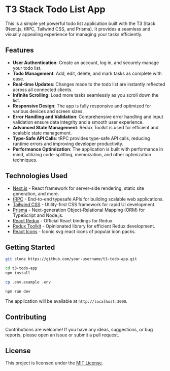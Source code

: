 # T3 Stack Todo List App

This is a simple yet powerful todo list application built with the T3 Stack (Next.js, tRPC, Tailwind CSS, and Prisma). It provides a seamless and visually appealing experience for managing your tasks efficiently.

## Features

- **User Authentication**: Create an account, log in, and securely manage your todo list.
- **Todo Management**: Add, edit, delete, and mark tasks as complete with ease.
- **Real-time Updates**: Changes made to the todo list are instantly reflected across all connected clients.
- **Infinite Scrolling**: Load more tasks seamlessly as you scroll down the list.
- **Responsive Design**: The app is fully responsive and optimized for various devices and screen sizes.
- **Error Handling and Validation**: Comprehensive error handling and input validation ensure data integrity and a smooth user experience.
- **Advanced State Management**: Redux Toolkit is used for efficient and scalable state management.
- **Type-Safe API Calls**: tRPC provides type-safe API calls, reducing runtime errors and improving developer productivity.
- **Performance Optimization**: The application is built with performance in mind, utilizing code-splitting, memoization, and other optimization techniques.

## Technologies Used

- [Next.js](https://nextjs.org/) - React framework for server-side rendering, static site generation, and more.
- [tRPC](https://trpc.io/) - End-to-end typesafe APIs for building scalable web applications.
- [Tailwind CSS](https://tailwindcss.com/) - Utility-first CSS framework for rapid UI development.
- [Prisma](https://www.prisma.io/) - Next-generation Object-Relational Mapping (ORM) for TypeScript and Node.js.
- [React Redux](https://react-redux.js.org/) - Official React bindings for Redux.
- [Redux Toolkit](https://redux-toolkit.js.org/) - Opinionated library for efficient Redux development.
- [React Icons](https://react-icons.github.io/react-icons/) - Iconic svg react icons of popular icon packs.

## Getting Started


```bash
git clone https://github.com/your-username/t3-todo-app.git
```


```bash
cd t3-todo-app
npm install
```


```bash
cp .env.example .env
```


```bash
npm run dev
```

The application will be available at `http://localhost:3000`.

## Contributing

Contributions are welcome! If you have any ideas, suggestions, or bug reports, please open an issue or submit a pull request.

## License

This project is licensed under the [MIT License](LICENSE).